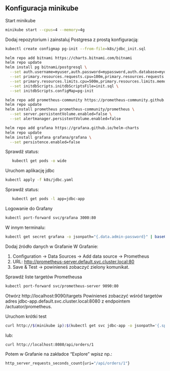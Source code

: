 ## Konfiguracja minikube

Start minikube
```bash
minikube start --cpus=4 --memory=4g
```

Dodaj repozytorium i zainstaluj Postgresa z prostą konfiguracją:
```bash
kubectl create configmap pg-init --from-file=k8s/jdbc_init.sql
```

```bash 
helm repo add bitnami https://charts.bitnami.com/bitnami
helm repo update
helm install pg bitnami/postgresql \
  --set auth.username=myuser,auth.password=mypassword,auth.database=mydatabase \
  --set primary.resources.requests.cpu=100m,primary.resources.requests.memory=256Mi \
  --set primary.resources.limits.cpu=500m,primary.resources.limits.memory=512Mi \
  --set initdbScripts.initdbScriptsFile=init.sql \
  --set initdbScripts.configMap=pg-init
 ```
```bash
helm repo add prometheus-community https://prometheus-community.github.io/helm-charts
helm repo update
helm install prometheus prometheus-community/prometheus \
  --set server.persistentVolume.enabled=false \
  --set alertmanager.persistentVolume.enabled=false
```
```bash
helm repo add grafana https://grafana.github.io/helm-charts
helm repo update
helm install grafana grafana/grafana \
  --set persistence.enabled=false  
```

Sprawdź status:
```bash
   kubectl get pods -o wide
```

Uruchom aplikację jdbc
```bash
kubectl apply -f k8s/jdbc.yaml
```
Sprawdź status:
```bash
   kubectl get pods -l app=jdbc-app
```

Logowanie do Grafany
```bash
kubectl port-forward svc/grafana 3000:80
```
W innym terminalu:
```bash
kubectl get secret grafana -o jsonpath="{.data.admin-password}" | base64 -d ; echo
```

Dodaj źródło danych w Grafanie
W Grafanie:
1. Configuration → Data Sources → Add data source → Prometheus
2. URL: http://prometheus-server.default.svc.cluster.local:80
3. Save & Test → powinieneś zobaczyć zielony komunikat.

Sprawdź liste targetów Prometheusa
```bash
kubectl port-forward svc/prometheus-server 9090:80
```
Otwórz http://localhost:9090/targets
Powinieneś zobaczyć wśród targetów adres jdbc-app.default.svc.cluster.local:8080 z endpointem /actuator/prometheus.

Uruchom krótki test
```bash
curl http://$(minikube ip):$(kubectl get svc jdbc-app -o jsonpath='{.spec.ports[0].nodePort}')/api/orders/1
```
lub:
```bash
curl http://localhost:8080/api/orders/1
```

Potem w Grafanie na zakładce “Explore” wpisz np.:
```bash
http_server_requests_seconds_count{uri="/api/orders/1"}
```